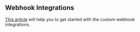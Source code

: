 ## Webhook Integrations

[This article](https://guides.platerecognizer.com/docs/stream/integrations#custom-integrations) will  help you to get started with the custom webhook integrations.
